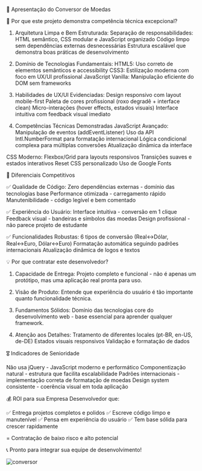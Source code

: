 💼 Apresentação do Conversor de Moedas 

🎯 Por que este projeto demonstra competência técnica excepcional?

1. Arquitetura Limpa e Bem Estruturada:
Separação de responsabilidades: HTML semântico, CSS modular e JavaScript organizado
Código limpo sem dependências externas desnecessárias
Estrutura escalável que demonstra boas práticas de desenvolvimento

2. Domínio de Tecnologias Fundamentais:
HTML5: Uso correto de elementos semânticos e accessibility
CSS3: Estilização moderna com foco em UX/UI profissional
JavaScript Vanilla: Manipulação eficiente do DOM sem frameworks

3. Habilidades de UX/UI Evidenciadas:
Design responsivo com layout mobile-first
Paleta de cores profissional (roxo degradê + interface clean)
Micro-interações (hover effects, estados visuais)
Interface intuitiva com feedback visual imediato

4. Competências Técnicas Demonstradas
JavaScript Avançado:
Manipulação de eventos (addEventListener)
Uso da API Intl.NumberFormat para formatação internacional
Lógica condicional complexa para múltiplas conversões
Atualização dinâmica da interface

CSS Moderno:
Flexbox/Grid para layouts responsivos
Transições suaves e estados interativos
Reset CSS personalizado
Uso de Google Fonts


🚀 Diferenciais Competitivos

✅ Qualidade de Código:
Zero dependências externas - domínio das tecnologias base
Performance otimizada - carregamento rápido
Manutenibilidade - código legível e bem comentado

✅ Experiência do Usuário:
Interface intuitiva - conversão em 1 clique
Feedback visual - bandeiras e símbolos das moedas
Design profissional - não parece projeto de estudante

✅ Funcionalidades Robustas:
6 tipos de conversão (Real↔Dólar, Real↔Euro, Dólar↔Euro)
Formatação automática seguindo padrões internacionais
Atualização dinâmica de logos e textos



💡 Por que contratar este desenvolvedor?

1. Capacidade de Entrega:
Projeto completo e funcional - não é apenas um protótipo, mas uma aplicação real pronta para uso.

3. Visão de Produto:
Entende que experiência do usuário é tão importante quanto funcionalidade técnica.

5. Fundamentos Sólidos:
Domínio das tecnologias core do desenvolvimento web - base essencial para aprender qualquer framework.

6. Atenção aos Detalhes:
Tratamento de diferentes locales (pt-BR, en-US, de-DE)
Estados visuais responsivos
Validação e formatação de dados


🎖️ Indicadores de Senioridade

Não usa jQuery - JavaScript moderno e performático
Componentização natural - estrutura que facilita escalabilidade
Padrões internacionais - implementação correta de formatação de moedas
Design system consistente - coerência visual em toda aplicação


💰 ROI para sua Empresa
Desenvolvedor que:

✅ Entrega projetos completos e polidos
✅ Escreve código limpo e manutenível
✅ Pensa em experiência do usuário
✅ Tem base sólida para crescer rapidamente

= Contratação de baixo risco e alto potencial

📞 Pronto para integrar sua equipe de desenvolvimento!

![conversor](https://github.com/user-attachments/assets/14ff9aeb-1444-4a9b-a2c0-b96a58148949)
